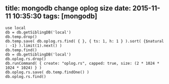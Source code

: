 title: mongodb change oplog size
date: 2015-11-11 10:35:30
tags: [mongodb]
---

```
use local
db = db.getSiblingDB('local')
db.temp.drop()
db.temp.save( db.oplog.rs.find( { }, { ts: 1, h: 1 } ).sort( {$natural : -1} ).limit(1).next() )
db.temp.find()
db = db.getSiblingDB('local')
db.oplog.rs.drop()
db.runCommand( { create: "oplog.rs", capped: true, size: (2 * 1024 * 1024 * 1024) } )
db.oplog.rs.save( db.temp.findOne() )
db.oplog.rs.find()

```
